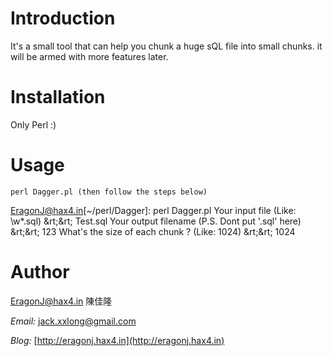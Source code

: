 Introduction
============

It's a small tool that can help you chunk a huge sQL file into small chunks. it will be armed with more features later.

Installation
============

Only Perl :)

Usage
=====
	
	perl Dagger.pl (then follow the steps below)

  EragonJ@hax4.in[~/perl/Dagger]: perl Dagger.pl 
  Your input file (Like: \w*.sql)
  &rt;&rt; Test.sql
  Your output filename (P.S. Dont put '.sql' here)
  &rt;&rt; 123
  What's the size of each chunk ? (Like: 1024)
  &rt;&rt; 1024

Author
======

EragonJ@hax4.in 陳佳隆
    
*Email:* jack.xxlong@gmail.com
      
*Blog:* [http://eragonj.hax4.in](http://eragonj.hax4.in)

